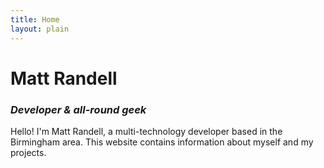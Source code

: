 ```yaml
---
title: Home
layout: plain
---
```


# Matt Randell

### *Developer & all-round geek*

Hello! I'm Matt Randell, a multi-technology developer based in the Birmingham area.
This website contains information about myself and my projects.
